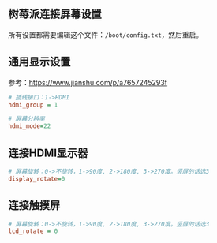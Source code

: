 ## 树莓派连接屏幕设置

所有设置都需要编辑这个文件：`/boot/config.txt`，然后重启。

## 通用显示设置

参考：https://www.jianshu.com/p/a7657245293f

```cfg
# 插线接口：1->HDMI
hdmi_group = 1

# 屏幕分辨率
hdmi_mode=22
```

## 连接HDMI显示器

```cfg
# 屏幕旋转：0->不旋转，1->90度, 2->180度, 3->270度。竖屏的话选3
display_rotate=0
```


## 连接触摸屏

```cfg
# 屏幕旋转：0->不旋转，1->90度, 2->180度, 3->270度。竖屏的话选3
lcd_rotate = 0
```
